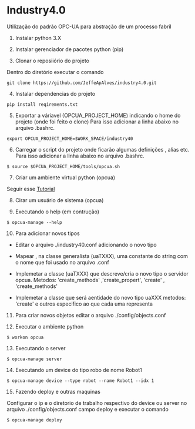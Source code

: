 # Industry4.0

Utilização do padrão OPC-UA para abstração de um processo fabril

1. Instalar python 3.X

2. Instalar  gerenciador de pacotes python (pip)

3. Clonar o reposiiório do projeto

Dentro do diretório executar o comando

```shell    
git clone https://github.com/JeffeApAlves/industry4.0.git
```

4. Instalar dependencias do projeto

```shell    
pip install reqirements.txt
```

5. Exportar a váriavel (OPCUA_PROJECT_HOME) indicando o home do projeto (onde foi feito o clone) Para isso adicionar a linha abaixo no arquivo .bashrc.

``` shell
export OPCUA_PROJECT_HOME=$WORK_SPACE/industry40
```

6. Carregar o script do projeto onde ficarão algumas definições , alias etc. Para isso adicionar a linha abaixo no arquivo .bashrc.

``` shell
$ source $OPCUA_PROJECT_HOME/tools/opcua.sh
```

7. Criar um ambiente virtual python (opcua)

Seguir esse [Tutorial](https://jeffeapalves.github.io/edocs/python_enviroment.html)

8. Cirar um usuário de sistema (opcua)

9. Executando o help (em contrução)

``` shell
$ opcua-manage --help
```

10. Para adicionar novos tipos

* Editar o arquivo ./industry40.conf adicionando o novo tipo

* Mapear , na classe generalista (uaTXXX),  uma constante do string com o nome que foi usado no arquivo .conf

* Implemetar a classe (uaTXXX) que descreve/cria o novo tipo o servidor opcua. Metodos: 'create_methods' ,'create_propert', 'create' , 'create_methods' 

* Implemetar a classe que será aentidade do novo tipo uaXXX   metodos: 'create' e outros especifico ao que cada uma representa

11. Para criar novos objetos editar o arquivo ./config/objects.conf

12. Executar o ambiente python

``` shell
$ workon opcua
```
13. Executando o server

``` shell
$ opcua-manage server
```

14. Executando um device do tipo robo de nome Robot1

``` shell
$ opcua-manage device --type robot --name Robot1 --idx 1
```

15. Fazendo deploy e outras maquinas

Configurar o ip e o diretorio de trabalho respectivo do device ou server no arquivo ./config/objects.conf campo deploy e executar o comando

``` shell
$ opcua-manage deploy
```
